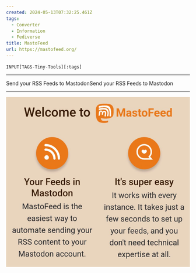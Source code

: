 ```yaml
---
created: 2024-05-13T07:32:25.461Z
tags: 
  - Converter
  - Information
  - Fediverse
title: MastoFeed
url: https://mastofeed.org/
---
```

```meta-bind
INPUT[TAGS-Tiny-Tools][:tags]
```

___
Send your RSS Feeds to MastodonSend your RSS Feeds to Mastodon
___

![](_attachments/mastofeed.jpg)
